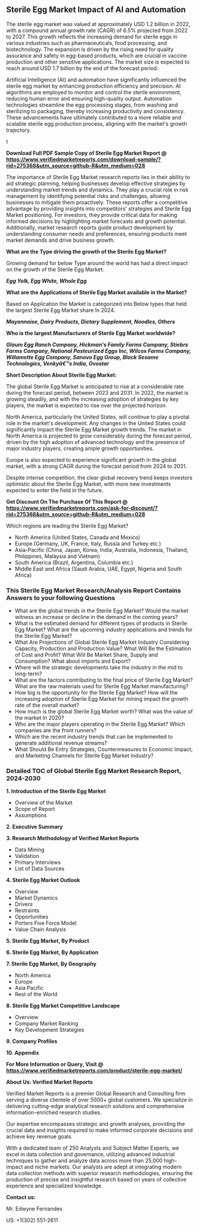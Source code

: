 <h2>Sterile Egg Market Impact of AI and Automation</h2><p>The sterile egg market was valued at approximately USD 1.2 billion in 2022, with a compound annual growth rate (CAGR) of 6.5% projected from 2022 to 2027. This growth reflects the increasing demand for sterile eggs in various industries such as pharmaceuticals, food processing, and biotechnology. The expansion is driven by the rising need for quality assurance and safety in egg-based products, which are crucial in vaccine production and other sensitive applications. The market size is expected to reach around USD 1.7 billion by the end of the forecast period.</p><p>Artificial Intelligence (AI) and automation have significantly influenced the sterile egg market by enhancing production efficiency and precision. AI algorithms are employed to monitor and control the sterile environment, reducing human error and ensuring high-quality output. Automation technologies streamline the egg processing stages, from washing and sterilizing to packaging, thereby increasing productivity and consistency. These advancements have ultimately contributed to a more reliable and scalable sterile egg production process, aligning with the market's growth trajectory.</p>t</p><p id="" class=""><strong>Download Full PDF Sample Copy of Sterile Egg Market Report @ <a href="https://www.verifiedmarketreports.com/download-sample/?rid=275368&utm_source=github-R&utm_medium=028" target="_blank">https://www.verifiedmarketreports.com/download-sample/?rid=275368&utm_source=github-R&utm_medium=028</a></strong></p><p>The importance of&nbsp;Sterile Egg Market research reports lies in their ability to aid strategic planning, helping businesses develop effective strategies by understanding market trends and dynamics. They play a crucial role in risk management by identifying potential risks and challenges, allowing businesses to mitigate them proactively. These reports offer a competitive advantage by providing insights into competitors' strategies and Sterile Egg Market positioning. For investors, they provide critical data for making informed decisions by highlighting market forecasts and growth potential. Additionally, market research reports guide product development by understanding consumer needs and preferences, ensuring products meet market demands and drive business growth.</p><p><strong>What are the&nbsp;Type driving the growth of the Sterile Egg Market?</strong></p><p id="" class="">Growing demand for below Type around the world has had a direct impact on the growth of the Sterile Egg Market:</p><em><strong>Egg Yolk, Egg White, Whole Egg</strong></em></p><strong>What are the&nbsp;Applications&nbsp;of Sterile Egg Market available in the Market?</strong></p><p id="" class="">Based on Application the Market is categorized into Below types that held the largest Sterile Egg Market share In 2024.</p><em><strong>Mayonnaise, Dairy Products, Dietary Supplement, Noodles, Others</strong></em></p><strong>Who is the largest Manufacturers of Sterile Egg Market worldwide?</strong></p><p><em><strong>Glaum Egg Ranch Company, Hickman's Family Farms Company, Stiebrs Farms Company, National Pasteurized Eggs Inc, Wilcox Farms Company, Willamette Egg Company, Sanovo Egg Group, Black Sesame Technologies, Venkyâ€™s India, Ovostar</strong></em></p><p id="" class=""><strong>Short Description About Sterile Egg Market:</strong></p><p>The global Sterile Egg Market is anticipated to rise at a considerable rate during the forecast period, between 2023 and 2031. In 2022, the market is growing steadily, and with the increasing adoption of strategies by key players, the market is expected to rise over the projected horizon.</p><p>North America, particularly the United States, will continue to play a pivotal role in the market's development. Any changes in the United States could significantly impact the Sterile Egg Market growth trends. The market in North America is projected to grow considerably during the forecast period, driven by the high adoption of advanced technology and the presence of major industry players, creating ample growth opportunities.</p><p>Europe is also expected to experience significant growth in the global market, with a strong CAGR during the forecast period from 2024 to 2031.</p><p>Despite intense competition, the clear global recovery trend keeps investors optimistic about the Sterile Egg Market, with more new investments expected to enter the field in the future.</p><p id="" class=""><strong>Get Discount On The Purchase Of This Report @ <a href="https://www.verifiedmarketreports.com/ask-for-discount/?rid=275368&utm_source=github-R&utm_medium=028" target="_blank">https://www.verifiedmarketreports.com/ask-for-discount/?rid=275368&utm_source=github-R&utm_medium=028</a></strong></p>Which regions are leading the Sterile Egg Market?</p><ul><li>North America (United States, Canada and Mexico)</li><li>Europe (Germany, UK, France, Italy, Russia and Turkey etc.)</li><li>Asia-Pacific (China, Japan, Korea, India, Australia, Indonesia, Thailand, Philippines, Malaysia and Vietnam)</li><li>South America (Brazil, Argentina, Columbia etc.)</li><li>Middle East and Africa (Saudi Arabia, UAE, Egypt, Nigeria and South Africa)</li></ul><h3 id="" class="">This Sterile Egg Market Research/Analysis Report Contains Answers to your following Questions</h3><ul><li>What are the global trends in the Sterile Egg Market? Would the market witness an increase or decline in the demand in the coming years?</li><li>What is the estimated demand for different types of products in Sterile Egg Market? What are the upcoming industry applications and trends for the Sterile Egg Market?</li><li>What Are Projections of Global Sterile Egg Market Industry Considering Capacity, Production and Production Value? What Will Be the Estimation of Cost and Profit? What Will Be Market Share, Supply and Consumption? What about imports and Export?</li><li>Where will the strategic developments take the industry in the mid to long-term?</li><li>What are the factors contributing to the final price of Sterile Egg Market? What are the raw materials used for Sterile Egg Market manufacturing?</li><li>How big is the opportunity for the Sterile Egg Market? How will the increasing adoption of Sterile Egg Market for mining impact the growth rate of the overall market?</li><li>How much is the global Sterile Egg Market worth? What was the value of the market In 2020?</li><li>Who are the major players operating in the Sterile Egg Market? Which companies are the front runners?</li><li>Which are the recent industry trends that can be implemented to generate additional revenue streams?</li><li>What Should Be Entry Strategies, Countermeasures to Economic Impact, and Marketing Channels for Sterile Egg Market Industry?</li></ul><h3 id="" class="">Detailed TOC of Global Sterile Egg Market Research Report, 2024-2030</h3><p id="" class=""><strong>1. Introduction of the Sterile Egg Market</strong></p><ul><li>Overview of the Market</li><li>Scope of Report</li><li>Assumptions</li></ul><p id="" class=""><strong>2. Executive Summary</strong></p><p id="" class=""><strong>3. Research Methodology of Verified Market Reports</strong></p><ul><li>Data Mining</li><li>Validation</li><li>Primary Interviews</li><li>List of Data Sources</li></ul><p id="" class=""><strong>4. Sterile Egg Market Outlook</strong></p><ul><li>Overview</li><li>Market Dynamics</li><li>Drivers</li><li>Restraints</li><li>Opportunities</li><li>Porters Five Force Model</li><li>Value Chain Analysis</li></ul><p id="" class=""><strong>5. Sterile Egg Market, By Product</strong></p><p id="" class=""><strong>6. Sterile Egg Market, By Application</strong></p><p id="" class=""><strong>7. Sterile Egg Market, By Geography</strong></p><ul><li>North America</li><li>Europe</li><li>Asia Pacific</li><li>Rest of the World</li></ul><p id="" class=""><strong>8. Sterile Egg Market Competitive Landscape</strong></p><ul><li>Overview</li><li>Company Market Ranking</li><li>Key Development Strategies</li></ul><p id="" class=""><strong>9. Company Profiles</strong></p><p id="" class=""><strong>10. Appendix</strong></p><p id="" class=""><strong>For More Information or Query, Visit @ <a href="https://www.verifiedmarketreports.com/product/sterile-egg-market/" target="_blank">https://www.verifiedmarketreports.com/product/sterile-egg-market/</a></strong></p><p id="" class=""><strong>About Us: Verified Market Reports</strong></p><p id="" class="">Verified Market Reports is a premier Global Research and Consulting firm serving a diverse clientele of over 5000+ global customers. We specialize in delivering cutting-edge analytical research solutions and comprehensive information-enriched research studies.</p><p id="" class="">Our expertise encompasses strategic and growth analyses, providing the crucial data and insights required to make informed corporate decisions and achieve key revenue goals.</p><p id="" class="">With a dedicated team of 250 Analysts and Subject Matter Experts, we excel in data collection and governance, utilizing advanced industrial techniques to gather and analyze data across more than 25,000 high-impact and niche markets. Our analysts are adept at integrating modern data collection methods with superior research methodologies, ensuring the production of precise and insightful research based on years of collective experience and specialized knowledge.</p><p id="" class=""><strong>Contact us:</strong></p><p id="" class="">Mr. Edwyne Fernandes</p><p id="" class="">US: +1(302) 551-2611</p>